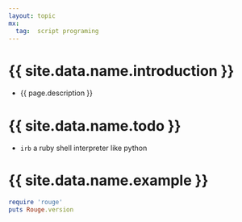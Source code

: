 ```yaml
---
layout: topic
mx:
  tag:  script programing
---
```


# {{ site.data.name.introduction }}
- {{ page.description }}

# {{ site.data.name.todo }}
- `irb` a ruby shell interpreter like python

# {{ site.data.name.example }}
```ruby
require 'rouge'
puts Rouge.version
```